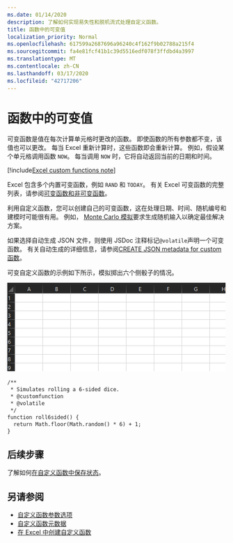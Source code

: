 ```yaml
---
ms.date: 01/14/2020
description: 了解如何实现易失性和脱机流式处理自定义函数。
title: 函数中的可变值
localization_priority: Normal
ms.openlocfilehash: 617599a2687696a96240c4f162f9b02788a215f4
ms.sourcegitcommit: fa4e81fcf41b1c39d5516edf078f3ffdbd4a3997
ms.translationtype: MT
ms.contentlocale: zh-CN
ms.lasthandoff: 03/17/2020
ms.locfileid: "42717206"
---
```

# <a name="volatile-values-in-functions"></a>函数中的可变值

可变函数是值在每次计算单元格时更改的函数。 即使函数的所有参数都不变，该值也可以更改。 每当 Excel 重新计算时，这些函数即会重新计算。 例如，假设某个单元格调用函数 `NOW`。 每当调用 `NOW` 时，它将自动返回当前的日期和时间。

[!include[Excel custom functions note](../includes/excel-custom-functions-note.md)]

Excel 包含多个内置可变函数，例如 `RAND` 和 `TODAY`。 有关 Excel 可变函数的完整列表，请参阅[可变函数和非可变函数](/office/client-developer/excel/excel-recalculation#volatile-and-non-volatile-functions)。

利用自定义函数，您可以创建自己的可变函数，这在处理日期、时间、随机编号和建模时可能很有用。 例如， [Monte Carlo 模拟](https://en.wikipedia.org/wiki/Monte_Carlo_method)要求生成随机输入以确定最佳解决方案。

如果选择自动生成 JSON 文件，则使用 JSDoc 注释标记`@volatile`声明一个可变函数。 有关自动生成的详细信息，请参阅[CREATE JSON metadata for custom 函数](custom-functions-json-autogeneration.md)。

可变自定义函数的示例如下所示，模拟掷出六个侧骰子的情况。

![显示自定义函数的 gif，该函数返回随机值以模拟掷出的六边骰子](../images/six-sided-die.gif)

```JS
/**
 * Simulates rolling a 6-sided dice.
 * @customfunction
 * @volatile
 */
function roll6sided() {
  return Math.floor(Math.random() * 6) + 1;
}
```

## <a name="next-steps"></a>后续步骤
了解如何[在自定义函数中保存状态](custom-functions-save-state.md)。

## <a name="see-also"></a>另请参阅

* [自定义函数参数选项](custom-functions-parameter-options.md)
* [自定义函数元数据](custom-functions-json.md)
* [在 Excel 中创建自定义函数](custom-functions-overview.md)
